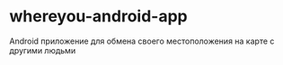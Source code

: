 # whereyou-android-app
Android приложение для обмена своего местоположения на карте с другими людьми

